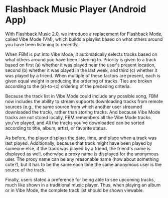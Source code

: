# Flashback Music Player (Android App)

With Flashback Music 2.0, we introduce a replacement for Flashback Mode, called Vibe Mode (VM), which builds a playlist based on what others around you have been listening to recently. 

When FBM is put into Vibe Mode, it automatically selects tracks based on what others around you have been listening to. Priority is given to a track based on first (a) whether it was played near the user's present location, second (b) whether it was played in the last week, and third (c) whether it was played by a friend. When multiple of these factors are present, each is given equal weight in producing the ordering of tracks. Ties are broken according to the (a)-to-(c) ordering of the preceding criteria.  

Because the track list in Vibe Mode could include any possible song, FBM now includes the ability to stream supports downloading tracks from remote sources (e.g., the same source from which another user streamed downloaded the track), rather than storing tracks. And because Vibe Mode tracks are not stored locally, FBM remembers all the Vibe Mode tracks you've played, and All the tracks you've downloaded can be sorted according to title, album, artist, or favorite status.  

As before, the player displays the date, time, and place when a track was last played. Additionally, because that track might have been played by someone else, if the track was played by a friend, the friend's name is displayed as well, otherwise a proxy name is displayed for the anonymous user. The proxy name can be any reasonable name (how about something cute?), but it has to be the same each time the same anonymous user is the source of the track. 

Finally, users stated a preference for being able to see upcoming tracks, much like shown in a traditional music player. Thus, when playing an album or in Vibe Mode, the complete track list should be shown viewable.
